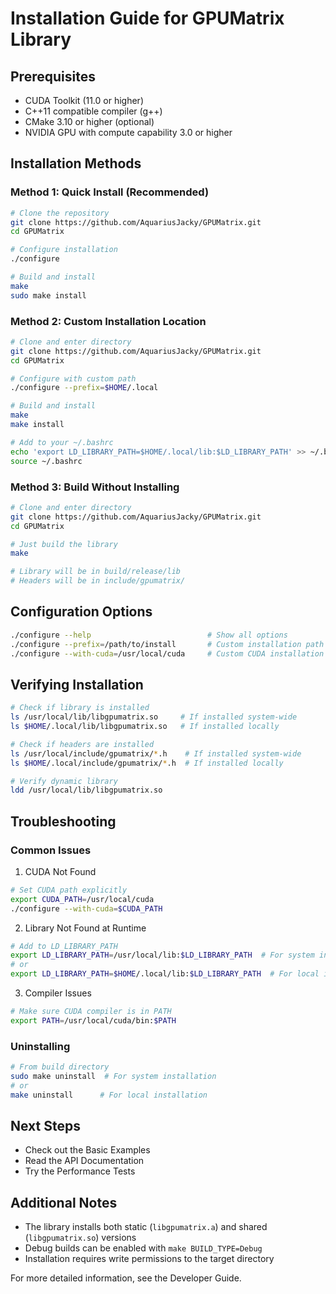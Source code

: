 # Installation Guide for GPUMatrix Library

## Prerequisites

- CUDA Toolkit (11.0 or higher)
- C++11 compatible compiler (g++)
- CMake 3.10 or higher (optional)
- NVIDIA GPU with compute capability 3.0 or higher

## Installation Methods

### Method 1: Quick Install (Recommended)

```bash
# Clone the repository
git clone https://github.com/AquariusJacky/GPUMatrix.git
cd GPUMatrix

# Configure installation
./configure

# Build and install
make
sudo make install
```

### Method 2: Custom Installation Location

```bash
# Clone and enter directory
git clone https://github.com/AquariusJacky/GPUMatrix.git
cd GPUMatrix

# Configure with custom path
./configure --prefix=$HOME/.local

# Build and install
make
make install

# Add to your ~/.bashrc
echo 'export LD_LIBRARY_PATH=$HOME/.local/lib:$LD_LIBRARY_PATH' >> ~/.bashrc
source ~/.bashrc
```

### Method 3: Build Without Installing

```bash
# Clone and enter directory
git clone https://github.com/AquariusJacky/GPUMatrix.git
cd GPUMatrix

# Just build the library
make

# Library will be in build/release/lib
# Headers will be in include/gpumatrix/
```

## Configuration Options

```bash
./configure --help                          # Show all options
./configure --prefix=/path/to/install       # Custom installation path
./configure --with-cuda=/usr/local/cuda     # Custom CUDA installation
```

## Verifying Installation

```bash
# Check if library is installed
ls /usr/local/lib/libgpumatrix.so     # If installed system-wide
ls $HOME/.local/lib/libgpumatrix.so   # If installed locally

# Check if headers are installed
ls /usr/local/include/gpumatrix/*.h    # If installed system-wide
ls $HOME/.local/include/gpumatrix/*.h  # If installed locally

# Verify dynamic library
ldd /usr/local/lib/libgpumatrix.so
```

## Troubleshooting

### Common Issues

1. CUDA Not Found
```bash
# Set CUDA path explicitly
export CUDA_PATH=/usr/local/cuda
./configure --with-cuda=$CUDA_PATH
```

2. Library Not Found at Runtime
```bash
# Add to LD_LIBRARY_PATH
export LD_LIBRARY_PATH=/usr/local/lib:$LD_LIBRARY_PATH  # For system installation
# or
export LD_LIBRARY_PATH=$HOME/.local/lib:$LD_LIBRARY_PATH  # For local installation
```

3. Compiler Issues
```bash
# Make sure CUDA compiler is in PATH
export PATH=/usr/local/cuda/bin:$PATH
```

### Uninstalling

```bash
# From build directory
sudo make uninstall  # For system installation
# or
make uninstall      # For local installation
```

## Next Steps

- Check out the Basic Examples
- Read the API Documentation
- Try the Performance Tests

## Additional Notes

- The library installs both static (`libgpumatrix.a`) and shared (`libgpumatrix.so`) versions
- Debug builds can be enabled with `make BUILD_TYPE=Debug`
- Installation requires write permissions to the target directory

For more detailed information, see the Developer Guide.